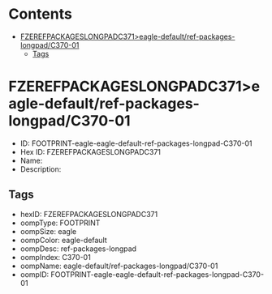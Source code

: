 



Contents
========

* [FZEREFPACKAGESLONGPADC371>eagle-default/ref-packages-longpad/C370-01](#fzerefpackageslongpadc371eagle-defaultref-packages-longpadc370-01)
	* [Tags](#tags)

# FZEREFPACKAGESLONGPADC371>eagle-default/ref-packages-longpad/C370-01

- ID: FOOTPRINT-eagle-eagle-default-ref-packages-longpad-C370-01
- Hex ID: FZEREFPACKAGESLONGPADC371
- Name: 
- Description: 

## Tags

- hexID: FZEREFPACKAGESLONGPADC371
- oompType: FOOTPRINT
- oompSize: eagle
- oompColor: eagle-default
- oompDesc: ref-packages-longpad
- oompIndex: C370-01
- oompName: eagle-default/ref-packages-longpad/C370-01
- oompID: FOOTPRINT-eagle-eagle-default-ref-packages-longpad-C370-01
